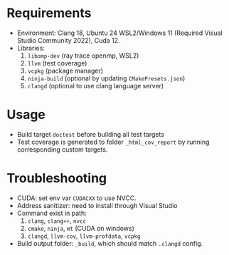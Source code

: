 # Requirements
- Environment: Clang 18, Ubuntu 24 WSL2/Windows 11 (Required Visual Studio Community 2022), Cuda 12.
- Libraries: 
    1. `libomp-dev` (ray trace openmp, WSL2) 
    1. `llvm` (test coverage)
    1. `vcpkg` (package manager)
    1. `ninja-build` (optional by updating `CMakePresets.json`)
    1. `clangd` (optional to use clang language server)

# Usage
- Build target `doctest` before building all test targets
- Test coverage is generated to folder `_html_cov_report` by running corresponding custom targets.


# Troubleshooting
- CUDA: set env var `CUDACXX` to use NVCC.
- Address sanitizer: need to install through Visual Studio
- Command exist in path: 
    1. `clang`, `clang++`, `nvcc`
    1. `cmake`, `ninja`, `mt` (CUDA on windows)
    1. `clangd`, `llvm-cov`, `llvm-profdata`, `vcpkg`
- Build output folder: `_build`, which should match `.clangd` config. 
